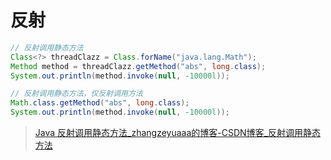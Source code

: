 # 反射

```java
// 反射调用静态方法
Class<?> threadClazz = Class.forName("java.lang.Math");
Method method = threadClazz.getMethod("abs", long.class);
System.out.println(method.invoke(null, -10000l));

// 反射调用静态方法，仅反射调用方法
Math.class.getMethod("abs", long.class);
System.out.println(method.invoke(null, -10000l));
```

> [Java 反射调用静态方法_zhangzeyuaaa的博客-CSDN博客_反射调用静态方法](https://blog.csdn.net/zhangzeyuaaa/article/details/42522015)